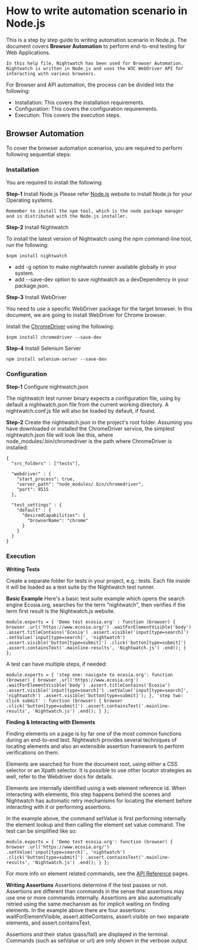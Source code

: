 # How to write automation scenario in Node.js

This is a step by step guide to writing automation scenario in Node.js. The document covers **Browser Automation** to perform end-to-end testing for Web Applications.

```
In this help file, Nightwatch has been used for Browser Automation. Nightwatch is written in Node.js and uses the W3C WebDriver API for interacting with various browsers.
```

For Browser and API automation, the process can be divided into the following:

* Installation: This covers the installation requirements.
* Configuration: This covers the configuration requirements.
* Execution: This covers the execution steps.

## Browser Automation

To cover the browser automation scenarios, you are required to perform following sequential steps:

### Installation
You are required to install the following:

**Step-1** Install Node.js
Please refer [Node.js](https://nodejs.org/en/) website to install Node.js for your Operating systems. 

```
Remember to install the npm tool, which is the node package manager and is distributed with the Node.js installer.
```
**Step-2** Install Nightwatch

To install the latest version of Nightwatch using the npm command-line tool, run the following:

```
$npm install nightwatch
```

* add -g option to make nightwatch runner available globally in your system.
* add --save-dev option to save nightwatch as a devDependency in your package.json.

**Step-3** Install WebDriver

You need to use a specific WebDriver package for the target browser.  In this document, we are going to install WebDriver for Chrome browser.

Install the [ChromeDriver](https://nightwatchjs.org/gettingstarted/installation/#install-chromedriver) using the following:

```
$npm install chromedriver --save-dev
```

**Step-4** Install Selenium Server

```
npm install selenium-server --save-dev
```
### Configuration

**Step-1** Configure nightwatch.json

The nightwatch test runner binary expects a configuration file, using by default a nightwatch.json file from the current working directory. A nightwatch.conf.js file will also be loaded by default, if found.

**Step-2** Create the nightwatch.json in the project's root folder. Assuming you have downloaded or installed the ChromeDriver service, the simplest nightwatch.json file will look like this, where node_modules/.bin/chromedriver is the path where ChromeDriver is installed:

```
{
  "src_folders" : ["tests"],

  "webdriver" : {
    "start_process": true,
    "server_path": "node_modules/.bin/chromedriver",
    "port": 9515
  },

  "test_settings" : {
    "default" : {
      "desiredCapabilities": {
        "browserName": "chrome"
      }
    }
  }
}

```

### Execution


**Writing Tests**

Create a separate folder for tests in your project, e.g.: tests. Each file inside it will be loaded as a test suite by the Nightwatch test runner.

**Basic Example**
Here's a basic test suite example which opens the search engine Ecosia.org, searches for the term "nightwatch", then verifies if the term first result is the Nightwatch.js website.

```
module.exports = { 'Demo test ecosia.org' : function (browser) { browser .url('https://www.ecosia.org/') .waitForElementVisible('body') .assert.titleContains('Ecosia') .assert.visible('input[type=search]') .setValue('input[type=search]', 'nightwatch') .assert.visible('button[type=submit]') .click('button[type=submit]') .assert.containsText('.mainline-results', 'Nightwatch.js') .end(); } };
```

A test can have multiple steps, if needed:

```
module.exports = { 'step one: navigate to ecosia.org': function (browser) { browser .url('https://www.ecosia.org') .waitForElementVisible('body') .assert.titleContains('Ecosia') .assert.visible('input[type=search]') .setValue('input[type=search]', 'nightwatch') .assert.visible('button[type=submit]'); }, 'step two: click submit' : function (browser) { browser .click('button[type=submit]') .assert.containsText('.mainline-results', 'Nightwatch.js') .end(); } };
```

**Finding & Interacting with Elements**

Finding elements on a page is by far one of the most common functions during an end-to-end test. Nightwatch provides several techniques of locating elements and also an extensible assertion framework to perform verifications on them.

Elements are searched for from the document root, using either a CSS selector or an Xpath selector. It is possible to use other locator strategies as well, refer to the Webdriver docs for details.

Elements are internally identified using a web element reference id. When interacting with elements, this step happens behind the scenes and Nightwatch has automatic retry mechanisms for locating the element before interacting with it or performing assertions.

In the example above, the command setValue is first performing internally the element lookup and then calling the element set value command. The test can be simplified like so:

```
module.exports = { 'Demo test ecosia.org': function (browser) { browser .url('https://www.ecosia.org/') .setValue('input[type=search]', 'nightwatch') .click('button[type=submit]') .assert.containsText('.mainline-results', 'Nightwatch.js') .end(); } };
```

For more info on element related commands, see the [API Reference](https://nightwatchjs.org/api/commands/#elements-headline) pages.

**Writing Assertions**
Assertions determine if the test passes or not. Assertions are different than commands in the sense that assertions may use one or more commands internally.
Assertions are also automatically retried using the same mechanism as for implicit waiting on finding elements.
In the example above there are four assertions: waitForElementVisible, assert.atitleContains, assert.visible on two separate elements, and assert.containsText.

Assertions and their status (pass/fail) are displayed in the terminal. Commands (such as setValue or url) are only shown in the verbose output.










